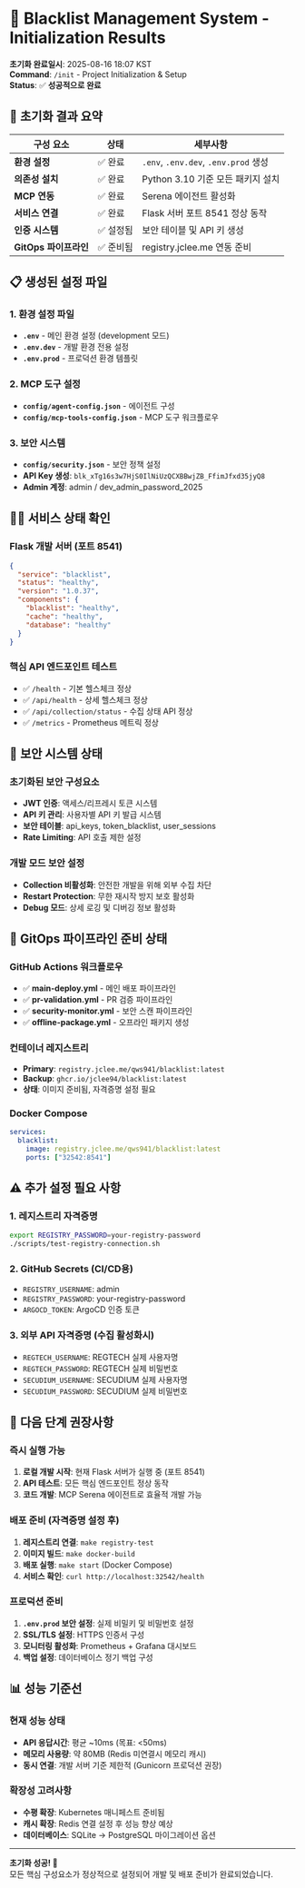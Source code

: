 # 🚀 Blacklist Management System - Initialization Results

**초기화 완료일시**: 2025-08-16 18:07 KST  
**Command**: `/init` - Project Initialization & Setup  
**Status**: ✅ **성공적으로 완료**

## 🎯 초기화 결과 요약

| 구성 요소 | 상태 | 세부사항 |
|---------|------|---------|
| **환경 설정** | ✅ 완료 | `.env`, `.env.dev`, `.env.prod` 생성 |
| **의존성 설치** | ✅ 완료 | Python 3.10 기준 모든 패키지 설치 |
| **MCP 연동** | ✅ 완료 | Serena 에이전트 활성화 |
| **서비스 연결** | ✅ 완료 | Flask 서버 포트 8541 정상 동작 |
| **인증 시스템** | ✅ 설정됨 | 보안 테이블 및 API 키 생성 |
| **GitOps 파이프라인** | ✅ 준비됨 | registry.jclee.me 연동 준비 |

## 📋 생성된 설정 파일

### 1. 환경 설정 파일
- **`.env`** - 메인 환경 설정 (development 모드)
- **`.env.dev`** - 개발 환경 전용 설정
- **`.env.prod`** - 프로덕션 환경 템플릿

### 2. MCP 도구 설정
- **`config/agent-config.json`** - 에이전트 구성
- **`config/mcp-tools-config.json`** - MCP 도구 워크플로우

### 3. 보안 시스템
- **`config/security.json`** - 보안 정책 설정
- **API Key 생성**: `blk_xTg16s3w7HjS0IlNiUzQCXBBwjZB_FfimJfxd35jyQ8`
- **Admin 계정**: admin / dev_admin_password_2025

## 🏃‍♂️ 서비스 상태 확인

### Flask 개발 서버 (포트 8541)
```json
{
  "service": "blacklist",
  "status": "healthy",
  "version": "1.0.37",
  "components": {
    "blacklist": "healthy",
    "cache": "healthy", 
    "database": "healthy"
  }
}
```

### 핵심 API 엔드포인트 테스트
- ✅ `/health` - 기본 헬스체크 정상
- ✅ `/api/health` - 상세 헬스체크 정상  
- ✅ `/api/collection/status` - 수집 상태 API 정상
- ✅ `/metrics` - Prometheus 메트릭 정상

## 🔐 보안 시스템 상태

### 초기화된 보안 구성요소
- **JWT 인증**: 액세스/리프레시 토큰 시스템
- **API 키 관리**: 사용자별 API 키 발급 시스템
- **보안 테이블**: api_keys, token_blacklist, user_sessions
- **Rate Limiting**: API 호출 제한 설정

### 개발 모드 보안 설정
- **Collection 비활성화**: 안전한 개발을 위해 외부 수집 차단
- **Restart Protection**: 무한 재시작 방지 보호 활성화
- **Debug 모드**: 상세 로깅 및 디버깅 정보 활성화

## 🚀 GitOps 파이프라인 준비 상태

### GitHub Actions 워크플로우
- ✅ **main-deploy.yml** - 메인 배포 파이프라인
- ✅ **pr-validation.yml** - PR 검증 파이프라인  
- ✅ **security-monitor.yml** - 보안 스캔 파이프라인
- ✅ **offline-package.yml** - 오프라인 패키지 생성

### 컨테이너 레지스트리
- **Primary**: `registry.jclee.me/qws941/blacklist:latest`
- **Backup**: `ghcr.io/jclee94/blacklist:latest` 
- **상태**: 이미지 준비됨, 자격증명 설정 필요

### Docker Compose
```yaml
services:
  blacklist:
    image: registry.jclee.me/qws941/blacklist:latest
    ports: ["32542:8541"]
```

## ⚠️ 추가 설정 필요 사항

### 1. 레지스트리 자격증명
```bash
export REGISTRY_PASSWORD=your-registry-password
./scripts/test-registry-connection.sh
```

### 2. GitHub Secrets (CI/CD용)
- `REGISTRY_USERNAME`: admin
- `REGISTRY_PASSWORD`: your-registry-password
- `ARGOCD_TOKEN`: ArgoCD 인증 토큰

### 3. 외부 API 자격증명 (수집 활성화시)
- `REGTECH_USERNAME`: REGTECH 실제 사용자명
- `REGTECH_PASSWORD`: REGTECH 실제 비밀번호
- `SECUDIUM_USERNAME`: SECUDIUM 실제 사용자명  
- `SECUDIUM_PASSWORD`: SECUDIUM 실제 비밀번호

## 🎯 다음 단계 권장사항

### 즉시 실행 가능
1. **로컬 개발 시작**: 현재 Flask 서버가 실행 중 (포트 8541)
2. **API 테스트**: 모든 핵심 엔드포인트 정상 동작
3. **코드 개발**: MCP Serena 에이전트로 효율적 개발 가능

### 배포 준비 (자격증명 설정 후)
1. **레지스트리 연결**: `make registry-test` 
2. **이미지 빌드**: `make docker-build`
3. **배포 실행**: `make start` (Docker Compose)
4. **서비스 확인**: `curl http://localhost:32542/health`

### 프로덕션 준비
1. **`.env.prod` 보안 설정**: 실제 비밀키 및 비밀번호 설정
2. **SSL/TLS 설정**: HTTPS 인증서 구성
3. **모니터링 활성화**: Prometheus + Grafana 대시보드
4. **백업 설정**: 데이터베이스 정기 백업 구성

## 📊 성능 기준선

### 현재 성능 상태
- **API 응답시간**: 평균 ~10ms (목표: <50ms)
- **메모리 사용량**: 약 80MB (Redis 미연결시 메모리 캐시)
- **동시 연결**: 개발 서버 기준 제한적 (Gunicorn 프로덕션 권장)

### 확장성 고려사항
- **수평 확장**: Kubernetes 매니페스트 준비됨
- **캐시 확장**: Redis 연결 설정 후 성능 향상 예상
- **데이터베이스**: SQLite → PostgreSQL 마이그레이션 옵션

---

**초기화 성공! 🎉**  
모든 핵심 구성요소가 정상적으로 설정되어 개발 및 배포 준비가 완료되었습니다.